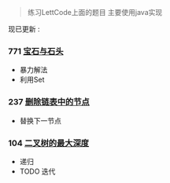 
>练习LettCode上面的题目 主要使用java实现

现已更新 : 

### 771 [宝石与石头](https://github.com/fantasygg/LettCode-Practice/blob/master/src/main/java/lettcode/JewelsAndStones/Solution.java)         

- 暴力解法
- 利用Set
 
### 237 [删除链表中的节点](https://github.com/fantasygg/LettCode-Practice/blob/master/src/main/java/lettcode/DeleteNodeInaLinkerList/Solution.java)
 
- 替换下一节点

### 104 [二叉树的最大深度](https://github.com/fantasygg/LettCode-Practice/blob/master/src/main/java/lettcode/MaximumDepthOfBinaryTree/Solution.java)

- 递归
- TODO 迭代
